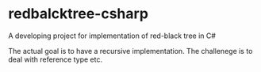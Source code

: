 # redbalcktree-csharp
A developing project for implementation of red-black tree in C#

The actual goal is to have a recursive implementation. The challenege is to deal with reference type etc.
